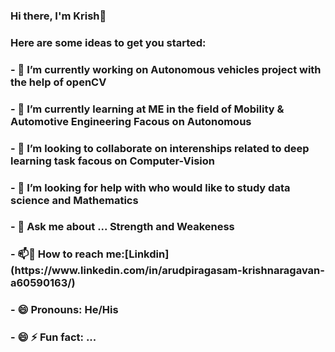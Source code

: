 
<h3 align="left"> Hi there, I'm Krish👋</h3>
<h3 align="left"> Here are some ideas to get you started:</h3>
<h3 align="left"> - 🔭 I’m currently working on  Autonomous vehicles project with the help of openCV</h3>
<h3 align="left"> - 🌱 I’m currently learning at ME in the field of Mobility & Automotive Engineering Facous on Autonomous</h3>
<h3 align="left"> - 👯 I’m looking to collaborate on interenships related to deep learning task facous on Computer-Vision </h3>
<h3 align="left"> - 🤔 I’m looking for help with who would like to study data science and Mathematics</h3>
<h3 align="left"> - 💬 Ask me about ... Strength and Weakeness </h3>
<h3 align="left"> - 📫💬 How to reach me:[Linkdin](https://www.linkedin.com/in/arudpiragasam-krishnaragavan-a60590163/)</h3>
<h3 align="left"> - 😄 Pronouns: He/His </h3>
<h3 align="left"> - 😄 ⚡ Fun fact: ... </h3>

